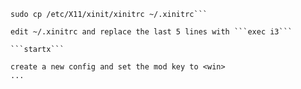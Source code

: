 ```sudo pacman -S xorg xorg-xinit i3-gaps i3lock i3status i3blocks dmenu kitty firefox
sudo cp /etc/X11/xinit/xinitrc ~/.xinitrc```

edit ~/.xinitrc and replace the last 5 lines with ```exec i3```

```startx```

create a new config and set the mod key to <win>
...
